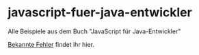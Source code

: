 javascript-fuer-java-entwickler
===============================

Alle Beispiele aus dem Buch "JavaScript für Java-Entwickler"

[Bekannte Fehler](Errata.md) findet ihr hier.
 
